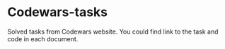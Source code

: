 # Codewars-tasks
Solved tasks from Codewars website.
You could find link to the task and code in each document.

